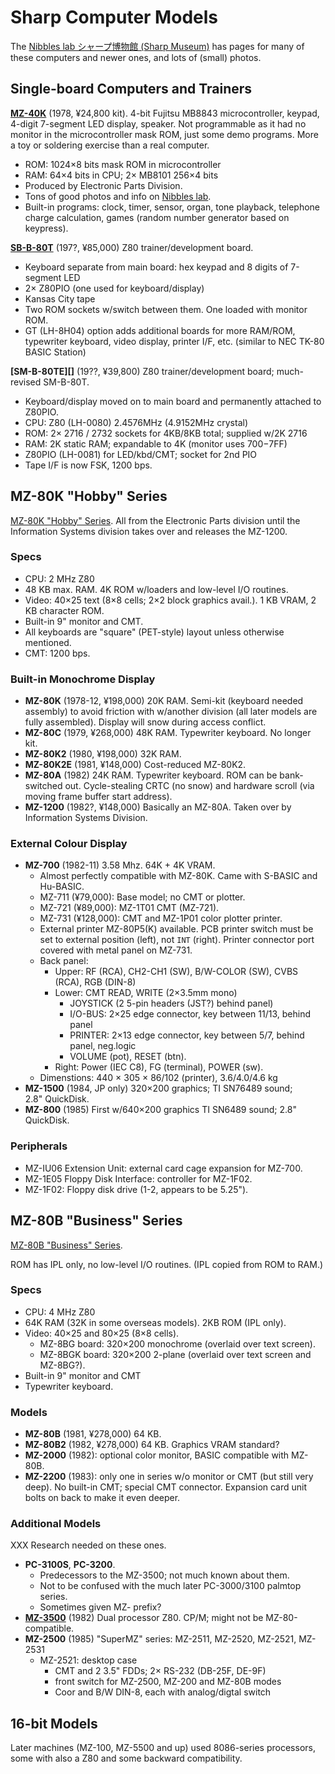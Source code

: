 Sharp Computer Models
=====================

The [Nibbles lab シャープ博物館 (Sharp Museum)][nib] has pages for many of
these computers and newer ones, and lots of (small) photos.


Single-board Computers and Trainers
-----------------------------------

__[MZ-40K][]__ (1978, ¥24,800 kit). 4-bit Fujitsu MB8843 microcontroller,
keypad, 4-digit 7-segment LED display, speaker. Not programmable as it had
no monitor in the microcontroller mask ROM, just some demo programs. More a
toy or soldering exercise than a real computer.
- ROM: 1024×8 bits mask ROM in microcontroller
- RAM: 64×4 bits in CPU; 2× MB8101 256×4 bits
- Produced by Electronic Parts Division.
- Tons of good photos and info on [Nibbles lab][rpc-mz40k].
- Built-in programs: clock, timer, sensor, organ, tone playback, telephone
  charge calculation, games (random number generator based on keypress).

__[SB-B-80T][]__ (197?, ¥85,000) Z80 trainer/development board.
- Keyboard separate from main board: hex keypad and 8 digits of 7-segment LED
- 2× Z80PIO (one used for keyboard/display)
- Kansas City tape
- Two ROM sockets w/switch between them. One loaded with monitor ROM.
- GT (LH-8H04) option adds additional boards for more RAM/ROM, typewriter
  keyboard, video display, printer I/F, etc. (similar to NEC TK-80 BASIC
  Station)

__[SM-B-80TE][]__ (19??, ¥39,800) Z80 trainer/development board;
much-revised SM-B-80T.
- Keyboard/display moved on to main board and permanently attached to
  Z80PIO.
- CPU: Z80 (LH-0080) 2.4576MHz (4.9152MHz crystal)
- ROM: 2× 2716 / 2732 sockets for 4KB/8KB total; supplied w/2K 2716
- RAM: 2K static RAM; expandable to 4K (monitor uses $700-$7FF)
- Z80PIO (LH-0081) for LED/kbd/CMT; socket for 2nd PIO
- Tape I/F is now FSK, 1200 bps.


MZ-80K "Hobby" Series
---------------------

[MZ-80K "Hobby" Series][80k-series]. All from the Electronic Parts division
until the Information Systems division takes over and releases the MZ-1200.

### Specs

- CPU: 2 MHz Z80
- 48 KB max. RAM. 4K ROM w/loaders and low-level I/O routines.
- Video: 40×25 text (8×8 cells; 2×2 block graphics avail.).
  1 KB VRAM, 2 KB character ROM.
- Built-in 9" monitor and CMT.
- All keyboards are "square" (PET-style) layout unless otherwise mentioned.
- CMT: 1200 bps.

### Built-in Monochrome Display

- __MZ-80K__ (1978-12, ¥198,000) 20K RAM. Semi-kit (keyboard needed
  assembly) to avoid friction with w/another division (all later models are
  fully assembled). Display will snow during access conflict.
- __MZ-80C__ (1979, ¥268,000) 48K RAM. Typewriter keyboard. No longer kit.
- __MZ-80K2__ (1980, ¥198,000) 32K RAM.
- __MZ-80K2E__ (1981, ¥148,000) Cost-reduced MZ-80K2.
- __MZ-80A__ (1982) 24K RAM. Typewriter keyboard. ROM can be bank-switched
  out. Cycle-stealing CRTC (no snow) and hardware scroll (via moving frame
  buffer start address).
- __MZ-1200__ (1982?, ¥148,000) Basically an MZ-80A.
  Taken over by Information Systems Division.

### External Colour Display

- __MZ-700__ (1982-11) 3.58 Mhz. 64K + 4K VRAM.
  - Almost perfectly compatible with MZ-80K. Came with S-BASIC and Hu-BASIC.
  - MZ-711 (¥79,000): Base model; no CMT or plotter.
  - MZ-721 (¥89,000): MZ-1T01 CMT (MZ-721).
  - MZ-731 (¥128,000): CMT and  MZ-1P01 color plotter printer.
  - External printer MZ-80P5(K) available. PCB printer switch must be set
    to external position (left), not `INT` (right). Printer connector port
    covered with metal panel on MZ-731.
  - Back panel:
    - Upper: RF (RCA), CH2-CH1 (SW), B/W-COLOR (SW), CVBS (RCA), RGB (DIN-8)
    - Lower: CMT READ, WRITE (2×3.5mm mono)
      - JOYSTICK (2 5-pin headers (JST?) behind panel)
      - I/O-BUS: 2×25 edge connector, key between 11/13, behind panel
      - PRINTER: 2×13 edge connector, key between 5/7, behind panel, neg.logic
      - VOLUME (pot), RESET (btn).
    - Right: Power (IEC C8), FG (terminal), POWER (sw).
  - Dimenstions: 440 × 305 × 86/102 (printer), 3.6/4.0/4.6 kg
- __MZ-1500__ (1984, JP only) 320×200 graphics; TI SN76489 sound;
  2.8" QuickDisk.
- __MZ-800__ (1985) First w/640×200 graphics TI SN6489 sound; 2.8" QuickDisk.

### Peripherals

- MZ-IU06 Extension Unit: external card cage expansion for MZ-700.
- MZ-1E05 Floppy Disk Interface: controller for MZ-1F02.
- MZ-1F02: Floppy disk drive (1-2, appears to be 5.25").


MZ-80B "Business" Series
------------------------

[MZ-80B "Business" Series][80b-series].

ROM has IPL only, no low-level I/O routines. (IPL copied from ROM to RAM.)

### Specs

- CPU: 4 MHz Z80
- 64K RAM (32K in some overseas models). 2KB ROM (IPL only).
- Video: 40×25 and 80×25 (8×8 cells).
  - MZ-8BG board: 320×200 monochrome (overlaid over text screen).
  - MZ-8BGK board: 320×200 2-plane (overlaid over text screen and MZ-8BG?).
- Built-in 9" monitor and CMT
- Typewriter keyboard.

### Models

- __MZ-80B__ (1981, ¥278,000) 64 KB.
- __MZ-80B2__ (1982, ¥278,000) 64 KB. Graphics VRAM standard?
- __MZ-2000__ (1982): optional color monitor, BASIC compatible with MZ-80B.
- __MZ-2200__ (1983): only one in series w/o monitor or CMT (but still very
  deep). No built-in CMT; special CMT connector. Expansion card unit bolts
  on back to make it even deeper.

### Additional Models

XXX Research needed on these ones.

- __PC-3100S__, __PC-3200__.
  - Predecessors to the MZ-3500; not much known about them.
  - Not to be confused with the much later PC-3000/3100 palmtop series.
  - Sometimes given MZ- prefix?
- __[MZ-3500][]__ (1982) Dual processor Z80. CP/M; might not be
  MZ-80-compatible.
- __MZ-2500__ (1985) "SuperMZ" series: MZ-2511, MZ-2520, MZ-2521, MZ-2531
  - MZ-2521: desktop case
    - CMT and 2 3.5" FDDs; 2× RS-232 (DB-25F, DE-9F)
    - front switch for MZ-2500, MZ-200 and MZ-80B modes
    - Coor and B/W DIN-8, each with analog/digtal switch


16-bit Models
-------------

Later machines (MZ-100, MZ-5500 and up) used 8086-series processors, some
with also a Z80 and some backward compatibility.



<!-------------------------------------------------------------------->
[MZ-40K]: https://ja.wikipedia.org/wiki/MZ-40K
[80b-series]: https://ja.wikipedia.org/wiki/MZ-80#MZ-80B
[80k-series]: https://ja.wikipedia.org/wiki/MZ-80#MZ-80K系機種
[SB-B-80TE]: http://retropc.net/ohishi/museum/80te.htm
[SB-B-80T]: http://retropc.net/ohishi/museum/80t.htm
[nib]: http://retropc.net/ohishi/museum/index.htm
[rpc-mz40k]: http://retropc.net/ohishi/museum/mz40k.htm

[MZ-3500]: https://original.sharpmz.org/mz-3500/mztdata.htm
